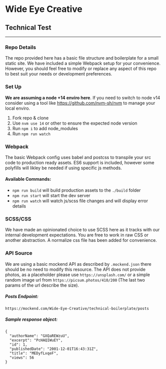 # Wide Eye Creative
## Technical Test
---

### Repo Details
The repo provided here has a basic file structure and boilerplate for a small static site. We have included a simple Webpack setup for your convenience. However, you should feel free to modify or replace any aspect of this repo to best suit your needs or development preferences.

### Set Up
**We are assuming a node +14 enviro here**. If you need to switch to node v14 consider using a tool like https://github.com/nvm-sh/nvm to manage your local enviro.

1. Fork repo & clone
2. Use `nvm use 14` or other to ensure the expected node version
3. Run `npm i` to add node_modules
4. Run `npm run watch`

### Webpack
The basic Webpack config uses babel and postcss to transpile your src code to production ready assets. ES6 support is included, however some polyfills will likley be needed if using specific js methods.

#### Available Commands:
- `npm run build` will build production assets to the `./build` folder
- `npm run start` will start the dev server
- `npm run watch` will watch js/scss file changes and will display error details

### SCSS/CSS
We have made an opinionated choice to use SCSS here as it tracks with our internal development expectations. You are free to work in raw CSS or another abstraction. A normalize css file has been added for convenience.

### API Source
We are using a basic mockend API as described by `.mockend.json` there should be no need to modify this resource. The API does not provide photos, as a placeholder please use `https://unsplash.com/` or a simple random image url from `https://picsum.photos/410/200` (The last two params of the url describe the size).

##### Posts Endpoint: 
`https://mockend.com/Wide-Eye-Creative/technical-boilerplate/posts`

##### Sample response object:

```
{
  "authorName": "GXQaREWzuU",
  "excerpt": "PcHAQIWuEY",
  "id": 1,
  "publishedDate": "2001-12-01T16:43:31Z",
  "title": "MEDyfLxqeF",
  "views": 56
}
```
